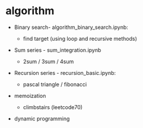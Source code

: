 # algorithm
* Binary search- algorithm_binary_search.ipynb: 
   * find target (using loop and recursive methods)
* Sum series - sum_integration.ipynb
   * 2sum / 3sum / 4sum
   
* Recursion series - recursion_basic.ipynb:
   * pascal triangle / fibonacci
* memoization
   * climbstairs (leetcode70) 

* dynamic programming
